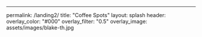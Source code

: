 ---
permalink: /landing2/
title: "Coffee Spots"
layout: splash
header:
  overlay_color: "#000"
  overlay_filter: "0.5"
  overlay_image: assets/images/blake-th.jpg
